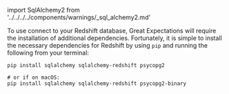 import SqlAlchemy2 from '../../../../components/warnings/_sql_alchemy2.md'

To use connect to your Redshift database, Great Expectations will require the installation of additional dependencies.  Fortunately, it is simple to install the necessary dependencies for Redshift by using `pip` and running the following from your terminal:

```console
pip install sqlalchemy sqlalchemy-redshift psycopg2

# or if on macOS:
pip install sqlalchemy sqlalchemy-redshift psycopg2-binary
```

<SqlAlchemy2 />
